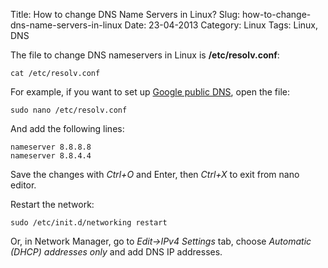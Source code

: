 Title: How to change DNS Name Servers in Linux?
Slug: how-to-change-dns-name-servers-in-linux
Date: 23-04-2013
Category: Linux
Tags: Linux, DNS

The file to change DNS nameservers in Linux is **/etc/resolv.conf**:

```
cat /etc/resolv.conf
```

For example, if you want to set up [Google public DNS](http://code.google.com/speed/public-dns/), open the file:

```
sudo nano /etc/resolv.conf
```

And add the following lines:

```
nameserver 8.8.8.8
nameserver 8.8.4.4
```

Save the changes with *Ctrl+O* and Enter, then *Ctrl+X* to exit from nano editor.

Restart the network:

```
sudo /etc/init.d/networking restart
```

Or, in Network Manager, go to *Edit->IPv4 Settings* tab, choose *Automatic
(DHCP) addresses only* and add DNS IP addresses.
